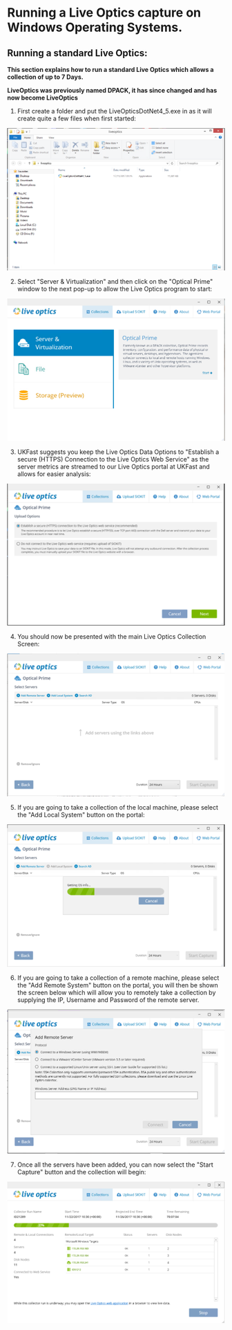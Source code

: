 # Running a Live Optics capture on Windows Operating Systems.

## Running a standard Live Optics:

**This section explains how to run a standard Live Optics which allows a collection of up to 7 Days.**

**LiveOptics was previously named DPACK, it has since changed and has now become LiveOptics**

1) First create a folder and put the LiveOpticsDotNet4_5.exe in as it will create quite a few files when first started:

![Win-DPACK-Folder](files/Windows/liveopticsfolder.PNG)

2) Select "Server & Virtualization" and then click on the "Optical Prime" window to the next pop-up to allow the Live Optics program to start:

![Win-DPACK-Licences](files/Windows/liveopticshome.PNG)

3) UKFast suggests you keep the Live Optics Data Options to "Establish a secure (HTTPS) Connection to the Live Optics Web Service" as the server metrics are streamed to our Live Optics portal at UKFast and allows for easier analysis:

![Win-DPACK-Data-Options](files/Windows/LiveopticsStart.PNG)

4) You should now be presented with the main Live Optics Collection Screen:

![Win-DPACK-Collection-Screen](files/Windows/liveopticsmainscreen.PNG)

5) If you are going to take a collection of the local machine, please select the "Add Local System" button on the portal:

![Win-DPACK-Local-System](files/Windows/liveopticslocalsystem.PNG)

6) If you are going to take a collection of a remote machine, please select the "Add Remote System" button on the portal, you will then be shown the screen below which will allow you to remotely take a collection by supplying the IP, Username and Password of the remote server.

![Win-DPACK-Remote-Server](files/Windows/liveopticsremoteaccess.PNG)

7) Once all the servers have been added, you can now select the "Start Capture" button and the collection will begin:

![Win-DPACK-Capture](files/Windows/liveopticsrunning.png)
